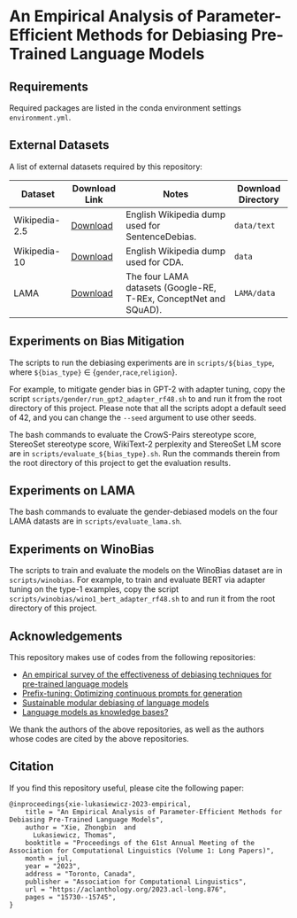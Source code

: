 # An Empirical Analysis of Parameter-Efficient Methods for Debiasing Pre-Trained Language Models

## Requirements

Required packages are listed in the conda environment settings `environment.yml`.

## External Datasets

A list of external datasets required by this repository:

Dataset | Download Link | Notes | Download Directory
--------|---------------|-------|-------------------
Wikipedia-2.5 | [Download](https://drive.google.com/file/d/1JSlm8MYDbNjpMPnKbb91T-xZnlWAZmZl/view?usp=sharing) | English Wikipedia dump <br>used for SentenceDebias. | `data/text`
Wikipedia-10 | [Download](https://drive.google.com/file/d/1boQTn44RnHdxWeUKQAlRgQ7xrlQ_Glwo/view?usp=sharing) | English Wikipedia dump <br>used for CDA. | `data`
LAMA | [Download](https://dl.fbaipublicfiles.com/LAMA/data.zip) | The four LAMA datasets (Google-RE, T-REx, ConceptNet and SQuAD). | `LAMA/data`

## Experiments on Bias Mitigation
The scripts to run the debiasing experiments are in `scripts/${bias_type`, where `${bias_type}` $\in$ {`gender`,`race`,`religion`}.

For example, to mitigate gender bias in GPT-2 with adapter tuning, copy the script `scripts/gender/run_gpt2_adapter_rf48.sh` to and run it from the root directory of this project. Please note that all the scripts adopt a default seed of 42, and you can change the `--seed` argument to use other seeds.

The bash commands to evaluate the CrowS-Pairs stereotype score, StereoSet stereotype score, WikiText-2 perplexity and StereoSet LM score are in `scripts/evaluate_${bias_type}.sh`. Run the commands therein from the root directory of this project to get the evaluation results.

<!--A copy of all the evaluation results from five random seeds (0, 10, 42, 123, 12345) are stored in the dict `results_data` in `permutation_test/data.py`. Run the following command to compute the p-value of the corresponding permutation test:
```bash
cd permutation_test
python stat.py --key_strings ${KEY_STRINGS}
```
where `${KEY_STRINGS}` incdicates which pair of values you are going to compare. E.g., `gender-bert-ss-adapter-prefix` means the pair of StereoSet stereotype scores of adapter tuning and prefix tuning on gender-debiased BERT. All the `${KEY_STRINGS}`s used in our paper are listed in the dict `predefined_alternatives` in  `permutation_test/data.py`, which also specifies the relationship of the pair of values in the null hypothesis.-->

## Experiments on LAMA

The bash commands to evaluate the gender-debiased models on the four LAMA datasts are in `scripts/evaluate_lama.sh`.

## Experiments on WinoBias

The scripts to train and evaluate the models on the WinoBias dataset are in `scripts/winobias`. For example, to train and evaluate BERT via adapter tuning on the type-1 examples, copy the script `scripts/winobias/wino1_bert_adapter_rf48.sh` to and run it from the root directory of this project.

## Acknowledgements
This repository makes use of codes from the following repositories:

* [An empirical survey of the effectiveness of debiasing techniques for pre-trained language models](https://github.com/McGill-NLP/bias-bench)
* [Prefix-tuning: Optimizing continuous prompts for generation](https://github.com/XiangLi1999/PrefixTuning)
* [Sustainable modular debiasing of language models](https://aclanthology.org/attachments/2021.findings-emnlp.411.Software.zip)
* [Language models as knowledge bases?](https://github.com/facebookresearch/LAMA)

We thank the authors of the above repositories, as well as the authors whose codes are cited by the above repositories.

## Citation
If you find this repository useful, please cite the following paper:
```
@inproceedings{xie-lukasiewicz-2023-empirical,
    title = "An Empirical Analysis of Parameter-Efficient Methods for Debiasing Pre-Trained Language Models",
    author = "Xie, Zhongbin  and
      Lukasiewicz, Thomas",
    booktitle = "Proceedings of the 61st Annual Meeting of the Association for Computational Linguistics (Volume 1: Long Papers)",
    month = jul,
    year = "2023",
    address = "Toronto, Canada",
    publisher = "Association for Computational Linguistics",
    url = "https://aclanthology.org/2023.acl-long.876",
    pages = "15730--15745",
}
```



